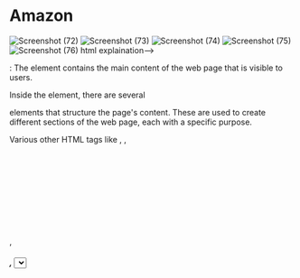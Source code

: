 # Amazon


![Screenshot (72)](https://github.com/Tanishka-khamesara/Amazon/assets/127411985/403ab4b9-2ebf-4693-abca-1927df882e0d)
![Screenshot (73)](https://github.com/Tanishka-khamesara/Amazon/assets/127411985/d3e77127-99c9-41f9-af62-2116cfd1fd7c)
![Screenshot (74)](https://github.com/Tanishka-khamesara/Amazon/assets/127411985/7a9587af-5c0b-4566-be28-c073ec141d29)
![Screenshot (75)](https://github.com/Tanishka-khamesara/Amazon/assets/127411985/bdc23b33-a815-4819-947a-9544aa6b1321)
![Screenshot (76)](https://github.com/Tanishka-khamesara/Amazon/assets/127411985/1550e8cf-639d-4256-a431-c4431479b7e2)
html explaination-->
<body>: The <body> element contains the main content of the web page that is visible to users.

Inside the <body> element, there are several <section> elements that structure the page's content. These are used to create different sections of the web page, each with a specific purpose.

Various other HTML tags like <a>, <img>, <svg>, <p>, <h5>, <select>, <input>, and <ul> are used to create links, images, icons, paragraphs, headings, dropdowns, input fields, and unordered lists.

These tags are used to create the navigation bar, header, images, cards, and footer of the web page.

<footer>: The <footer> element defines the footer section of the web page, which typically contains links and information related to the website.

Throughout the document, you'll notice the use of attributes such as href, alt, height, width, and class to provide additional information or functionality to the HTML elements.

Comments: The <!-- ... --> syntax is used for adding comments in HTML. Comments are not displayed on the web page but are useful for adding notes and explanations for developers.

These are the main HTML tags and attributes used in the provided HTML code, and they are responsible for structuring and presenting the content of the web page.


![Screenshot (77)](https://github.com/Tanishka-khamesara/Amazon/assets/127411985/7af17a2d-cde7-4978-af7d-0ebecef686d5)

![Screenshot (78)](https://github.com/Tanishka-khamesara/Amazon/assets/127411985/a3668998-c485-447b-b1c5-f4d9f9f8f92c)

![Screenshot (79)](https://github.com/Tanishka-khamesara/Amazon/assets/127411985/d0225127-0cfc-42bd-b6c5-85f2c840531f)
![Screenshot (80)](https://github.com/Tanishka-khamesara/Amazon/assets/127411985/4d77bae7-9927-4369-aa2e-6c9febae3a5a)
![Screenshot (81)](https://github.com/Tanishka-khamesara/Amazon/assets/127411985/6f1b698f-5845-4bf7-98fa-e0e4f4d775a4)
![Screenshot (82)](https://github.com/Tanishka-khamesara/Amazon/assets/127411985/2239af22-8ec3-4c14-9a2d-aeb4275a3525)
![Screenshot (83)](https://github.com/Tanishka-khamesara/Amazon/assets/127411985/e45369aa-186a-4b39-b253-577b3f63c088)

@import url('https://fonts.googleapis.com/css2?family=Open+Sans:ital,wght@0,300;0,400;0,500;0,600;0,700;0,800;1,300;1,400;1,500;1,600;1,700;1,800&display=swap');: This @import rule is used to import a font from Google Fonts. It brings in the "Open Sans" font family with various weights and styles.

*: The asterisk (*) is a universal selector, and in this context, it selects all elements on the page. The following properties apply to all elements unless overridden.

margin: 0;: This property sets the margin of all elements to zero. It removes any default margin spacing between elements.

box-sizing: border-box;: This property changes the box model for all elements to "border-box." It ensures that padding and border are included in the element's total width and height, which can make layout calculations more predictable.

body: This selector targets the <body> element of the HTML document.

font-family: 'Open Sans', sans-serif;: It sets the font family for the entire page to "Open Sans" or a generic sans-serif font if "Open Sans" is unavailable.

background-color: #f3f3f3;: It sets the background color of the <body> to a light grayish color.

.navbar: This selector targets elements with the class "navbar," which is likely the top navigation bar of the webpage.

background-color: black;: It sets the background color of the navbar to black.

height: 60px;: It defines the height of the navbar.

color: white;: It sets the text color within the navbar to white.

display: flex;: It makes the elements inside the navbar behave as a flex container.

justify-content: space-between;: It evenly distributes the child elements horizontally with space between them.

align-items: center;: It vertically aligns the child elements to the center.

padding: 30px;: It adds padding around the content within the navbar.

.location, .icon, .list, .account, .cart, .selection, .selection>select, .selection>svg, .selection>input, .navbar a:hover, .header, .left, .right, .left>a, .right>a, .image, .cards, .card-1, .card-1>img, .card-1>a, .card-1:hover, .card-1:hover a, .footer-title, .footer-content, .footer-content h3, .footer-content ul, .footer-content li a, .footer-content li a:hover: These are selectors that target specific elements or classes within the HTML document, and the associated properties define various aspects of their appearance and behavior.

Properties like color, background-color, font-size, margin, padding, text-decoration, and hover states are used to style different elements and create responsive design effects.

For example, :hover is used to change the appearance of elements when a user hovers their cursor over them.

background-image, background-position, and background-size are used to style the background image of the .image section.




